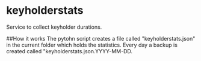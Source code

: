 # keyholderstats
Service to collect keyholder durations.

##How it works
The pytohn script creates a file called "keyholderstats.json" in the current folder which holds the statistics. Every day a backup is created called "keyholderstats.json.YYYY-MM-DD.
